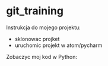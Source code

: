# git_training

Instrukcja do mojego projektu:

- sklonowac projket
- uruchomic projekt w atom/pycharm

Zobaczyc moj kod w Python:
